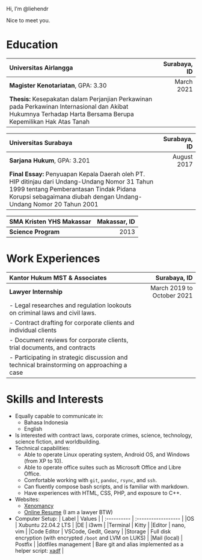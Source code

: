Hi, I’m @liehendr

Nice to meet you.

# Education

| Universitas Airlangga | Surabaya, ID |
| :----------------------------------------------- | -----------: |
| **Magister Kenotariatan**, GPA: 3.30 | March 2021 |
| **Thesis:** Kesepakatan dalam Perjanjian Perkawinan pada Perkawinan Internasional dan Akibat Hukumnya Terhadap Harta Bersama Berupa Kepemilikan Hak Atas Tanah ||

| Universitas Surabaya | Surabaya, ID |
| :----------------------------------------------- | -----------: |
| **Sarjana Hukum**, GPA: 3.201 | August 2017 |
| **Final Essay:** Penyuapan Kepala Daerah oleh PT. HIP ditinjau dari Undang-Undang Nomor 31 Tahun 1999 tentang Pemberantasan Tindak Pidana Korupsi sebagaimana diubah dengan Undang-Undang Nomor 20 Tahun 2001 ||

| SMA Kristen YHS Makassar | Makassar, ID |
| :----------------------------------------------- | -----------: |
| **Science Program** | 2013 |

# Work Experiences

| Kantor Hukum MST & Associates | Surabaya, ID |
| :----------------------------------------------- | -----------: |
| **Lawyer Internship** | March 2019 to October 2021 |
| - Legal researches and regulation lookouts on criminal laws and civil laws. ||
| - Contract drafting for corporate clients and individual clients ||
| - Document reviews for corporate clients, trial documents, and contracts ||
| - Participating in strategic discussion and technical brainstorming on approaching a case ||

# Skills and Interests

- Equally capable to communicate in:
  - Bahasa Indonesia
  - English
- Is interested with contract laws, corporate crimes, science, technology, science fiction, and worldbuilding.
- Technical capabilities:
  - Able to operate Linux operating system, Android OS, and Windows (from XP to 10).
  - Able to operate office suites such as Microsoft Office and Libre Office.
  - Comfortable working with `git`, `pandoc`, `rsync`, and `ssh`.
  - Can fluently compose bash scripts, and is familiar with markdown.
  - Have experiences with HTML, CSS, PHP, and exposure to C++.
- Websites:
  - [Xenomancy](https://xenomancy.id)
  - [Online Resume](https://hendrik.liecorp.id) (I am a lawyer BTW)
- Computer Setup:
  | Label       | Values |
  | :---------- | :------------------ |
  |OS           | Xubuntu 22.04.2 LTS |
  |DE           | i3wm |
  |Terminal     | Kitty |
  |Editor       | nano, vim |
  |Code Editor  | VSCode, Gedit, Geany |
  |Storage      | Full disk encryption (with encrypted `/boot` and LVM on LUKS) |
  |Mail (local) | Postfix |
  |dotfiles management | Bare git and alias implemented as a helper script: [xadf](https://github.com/liehendr/xadf) |

<!---
liehendr/liehendr is a ✨ special ✨ repository because its `README.md` (this file) appears on your GitHub profile.
You can click the Preview link to take a look at your changes.
--->

